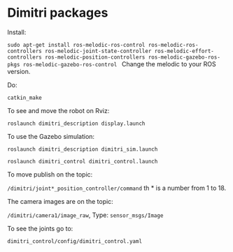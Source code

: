 # Dimitri packages

Install:

`sudo apt-get install ros-melodic-ros-control ros-melodic-ros-controllers ros-melodic-joint-state-controller ros-melodic-effort-controllers ros-melodic-position-controllers ros-melodic-gazebo-ros-pkgs ros-melodic-gazebo-ros-control ` Change the melodic to your ROS version.

Do:

` catkin_make `

To see and move the robot on Rviz:

` roslaunch dimitri_description display.launch `

To use the Gazebo simulation: 

`roslaunch dimitri_description dimitri_sim.launch`

`roslaunch dimitri_control dimitri_control.launch` 

To move publish on the topic:

`/dimitri/joint*_position_controller/command` th * is a number from 1 to 18.

The camera images are on the topic:

`/dimitri/camera1/image_raw`, Type: `sensor_msgs/Image`

To see the joints go to:

`dimitri_control/config/dimitri_control.yaml`
